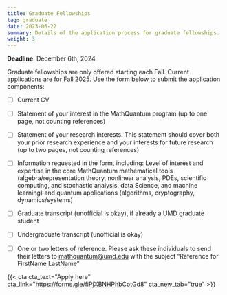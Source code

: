 ```yaml
---
title: Graduate Fellowships
tag: graduate
date: 2023-06-22
summary: Details of the application process for graduate fellowships.
weight: 3
---
```


__Deadline__: December 6th, 2024

Graduate fellowships are only offered starting each Fall. Current applications are for Fall 2025.
Use the form below to submit the application components:
- [ ] Current CV
- [ ] Statement of your interest in the MathQuantum program (up to one page, not counting references)
- [ ] Statement of your research interests. This statement should cover both your prior research experience and your interests for future research (up to two pages, not counting references)
- [ ] Information requested in the form, including: Level of interest and expertise in the core MathQuantum mathematical tools (algebra/representation theory, nonlinear analysis, PDEs, scientific computing, and stochastic analysis, data Science, and machine learning) and quantum applications (algorithms, cryptography, dynamics/systems)
- [ ] Graduate transcript (unofficial is okay), if already a UMD graduate student
- [ ] Undergraduate transcript (unofficial is okay)
- [ ] One or two letters of reference. Please ask these individuals to send their letters to mathquantum@umd.edu with the subject “Reference for FirstName LastName”


{{< cta cta_text="Apply here" cta_link="https://forms.gle/fiPjXBNHPhbCotGd8" cta_new_tab="true" >}}
